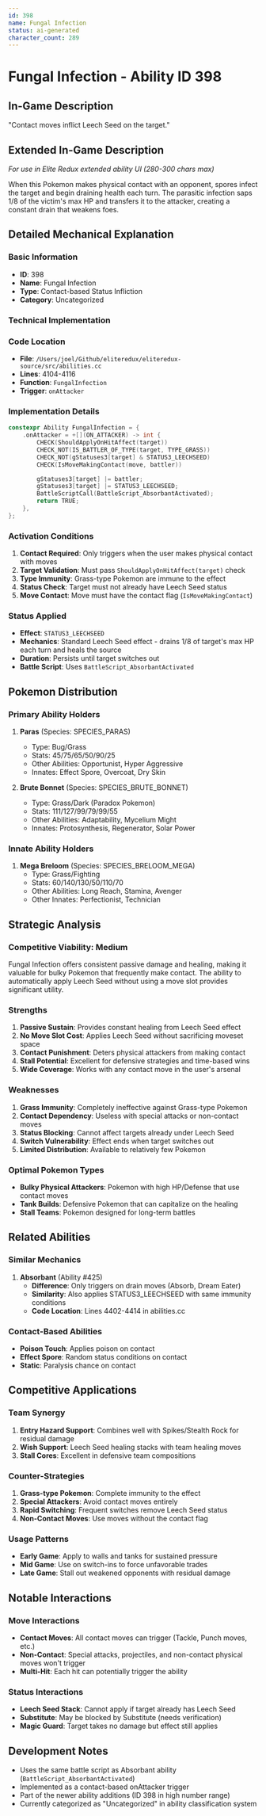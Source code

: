 ```yaml
---
id: 398
name: Fungal Infection
status: ai-generated
character_count: 289
---
```


# Fungal Infection - Ability ID 398

## In-Game Description
"Contact moves inflict Leech Seed on the target."

## Extended In-Game Description
*For use in Elite Redux extended ability UI (280-300 chars max)*

When this Pokemon makes physical contact with an opponent, spores infect the target and begin draining health each turn. The parasitic infection saps 1/8 of the victim's max HP and transfers it to the attacker, creating a constant drain that weakens foes.

## Detailed Mechanical Explanation

### Basic Information
- **ID**: 398
- **Name**: Fungal Infection
- **Type**: Contact-based Status Infliction
- **Category**: Uncategorized

### Technical Implementation

### Code Location
- **File**: `/Users/joel/Github/eliteredux/eliteredux-source/src/abilities.cc`
- **Lines**: 4104-4116
- **Function**: `FungalInfection`
- **Trigger**: `onAttacker`

### Implementation Details
```cpp
constexpr Ability FungalInfection = {
    .onAttacker = +[](ON_ATTACKER) -> int {
        CHECK(ShouldApplyOnHitAffect(target))
        CHECK_NOT(IS_BATTLER_OF_TYPE(target, TYPE_GRASS))
        CHECK_NOT(gStatuses3[target] & STATUS3_LEECHSEED)
        CHECK(IsMoveMakingContact(move, battler))

        gStatuses3[target] |= battler;
        gStatuses3[target] |= STATUS3_LEECHSEED;
        BattleScriptCall(BattleScript_AbsorbantActivated);
        return TRUE;
    },
};
```

### Activation Conditions
1. **Contact Required**: Only triggers when the user makes physical contact with moves
2. **Target Validation**: Must pass `ShouldApplyOnHitAffect(target)` check
3. **Type Immunity**: Grass-type Pokemon are immune to the effect
4. **Status Check**: Target must not already have Leech Seed status
5. **Move Contact**: Move must have the contact flag (`IsMoveMakingContact`)

### Status Applied
- **Effect**: `STATUS3_LEECHSEED`
- **Mechanics**: Standard Leech Seed effect - drains 1/8 of target's max HP each turn and heals the source
- **Duration**: Persists until target switches out
- **Battle Script**: Uses `BattleScript_AbsorbantActivated`

## Pokemon Distribution

### Primary Ability Holders
1. **Paras** (Species: SPECIES_PARAS)
   - Type: Bug/Grass
   - Stats: 45/75/65/50/90/25
   - Other Abilities: Opportunist, Hyper Aggressive
   - Innates: Effect Spore, Overcoat, Dry Skin

2. **Brute Bonnet** (Species: SPECIES_BRUTE_BONNET)
   - Type: Grass/Dark (Paradox Pokemon)
   - Stats: 111/127/99/79/99/55
   - Other Abilities: Adaptability, Mycelium Might
   - Innates: Protosynthesis, Regenerator, Solar Power

### Innate Ability Holders
1. **Mega Breloom** (Species: SPECIES_BRELOOM_MEGA)
   - Type: Grass/Fighting
   - Stats: 60/140/130/50/110/70
   - Other Abilities: Long Reach, Stamina, Avenger
   - Other Innates: Perfectionist, Technician

## Strategic Analysis

### Competitive Viability: Medium
Fungal Infection offers consistent passive damage and healing, making it valuable for bulky Pokemon that frequently make contact. The ability to automatically apply Leech Seed without using a move slot provides significant utility.

### Strengths
1. **Passive Sustain**: Provides constant healing from Leech Seed effect
2. **No Move Slot Cost**: Applies Leech Seed without sacrificing moveset space
3. **Contact Punishment**: Deters physical attackers from making contact
4. **Stall Potential**: Excellent for defensive strategies and time-based wins
5. **Wide Coverage**: Works with any contact move in the user's arsenal

### Weaknesses
1. **Grass Immunity**: Completely ineffective against Grass-type Pokemon
2. **Contact Dependency**: Useless with special attacks or non-contact moves
3. **Status Blocking**: Cannot affect targets already under Leech Seed
4. **Switch Vulnerability**: Effect ends when target switches out
5. **Limited Distribution**: Available to relatively few Pokemon

### Optimal Pokemon Types
- **Bulky Physical Attackers**: Pokemon with high HP/Defense that use contact moves
- **Tank Builds**: Defensive Pokemon that can capitalize on the healing
- **Stall Teams**: Pokemon designed for long-term battles

## Related Abilities

### Similar Mechanics
1. **Absorbant** (Ability #425)
   - **Difference**: Only triggers on drain moves (Absorb, Dream Eater)
   - **Similarity**: Also applies STATUS3_LEECHSEED with same immunity conditions
   - **Code Location**: Lines 4402-4414 in abilities.cc

### Contact-Based Abilities
- **Poison Touch**: Applies poison on contact
- **Effect Spore**: Random status conditions on contact
- **Static**: Paralysis chance on contact

## Competitive Applications

### Team Synergy
1. **Entry Hazard Support**: Combines well with Spikes/Stealth Rock for residual damage
2. **Wish Support**: Leech Seed healing stacks with team healing moves
3. **Stall Cores**: Excellent in defensive team compositions

### Counter-Strategies
1. **Grass-type Pokemon**: Complete immunity to the effect
2. **Special Attackers**: Avoid contact moves entirely
3. **Rapid Switching**: Frequent switches remove Leech Seed status
4. **Non-Contact Moves**: Use moves without the contact flag

### Usage Patterns
- **Early Game**: Apply to walls and tanks for sustained pressure
- **Mid Game**: Use on switch-ins to force unfavorable trades
- **Late Game**: Stall out weakened opponents with residual damage

## Notable Interactions

### Move Interactions
- **Contact Moves**: All contact moves can trigger (Tackle, Punch moves, etc.)
- **Non-Contact**: Special attacks, projectiles, and non-contact physical moves won't trigger
- **Multi-Hit**: Each hit can potentially trigger the ability

### Status Interactions
- **Leech Seed Stack**: Cannot apply if target already has Leech Seed
- **Substitute**: May be blocked by Substitute (needs verification)
- **Magic Guard**: Target takes no damage but effect still applies

## Development Notes
- Uses the same battle script as Absorbant ability (`BattleScript_AbsorbantActivated`)
- Implemented as a contact-based onAttacker trigger
- Part of the newer ability additions (ID 398 in high number range)
- Currently categorized as "Uncategorized" in ability classification system